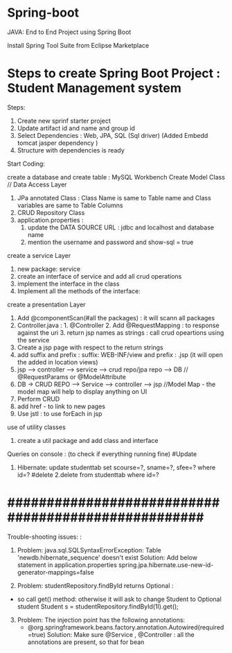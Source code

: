 # Spring-boot
JAVA: End to End Project using Spring Boot 


Install Spring Tool Suite from Eclipse Marketplace

# Steps to create Spring Boot Project : Student Management system
Steps:
1. Create new sprinf starter project
2. Update artifact id and name and group id
3. Select Dependencies : Web, JPA, SQL (Sql driver)
(Added Embedd tomcat jasper dependency )
4. Structure with dependencies is ready

Start Coding:

   create a database and create table : MySQL Workbench
   Create Model Class // Data Access Layer
   1.  JPa annotated Class : Class Name is same to Table name and Class variables are same to Table Columns
   2.  CRUD Repository Class 
   3. application.properties : 
        1. update the DATA SOURCE URL : jdbc and localhost and database name
        2. mention the username and password and show-sql = true
  
   
   create a service Layer
   1. new package: service
   2. create an interface of service and add all crud operations
   3. implement the interface in the class
   4. Implement all the methods of the interface:
      
   create a presentation Layer
   1. Add @componentScan(#all the packages) : it will scann all packages
   2. Controller.java : 1. @Controller 2. Add @RequestMapping : to response against the uri
      3. return jsp names as strings : call crud opeartions using the service
   3. Create a jsp page with respect to the return strings
   4. add suffix and prefix : suffix: WEB-INF/view and prefix : .jsp (it will open the added in location views)
   5. jsp --> controller --> service --> crud repo/jpa repo --> DB // @RequestParams or @ModelAttribute
   6. DB -> CRUD REPO --> Service --> controller --> jsp //Model Map - the model map will help to display anything on UI
   7. Perform CRUD
   8. add href - to link to new pages
   8. Use jstl : to use forEach in jsp
   
   
   use of utility classes
   1. create a util package and add class and interface
   
   
Queries on console : (to check if everything running fine)
#Update
1. Hibernate: update studenttab set scourse=?, sname=?, sfee=? where id=?
#delete
2.delete from studenttab where id=?



# #################################################### #
Trouble-shooting issues: :
1. Problem: 
java.sql.SQLSyntaxErrorException: Table 'newdb.hibernate_sequence' doesn't exist 
Solution:
Add below statement in application.properties
spring.jpa.hibernate.use-new-id-generator-mappings=false

2. Problem: 
studentRepository.findById returns Optional :
- so call get() method: otherwise it will ask to change Student to Optional student
Student s = studentRepository.findById(1l).get();

3. Problem: 
The injection point has the following annotations:
	- @org.springframework.beans.factory.annotation.Autowired(required=true)
Solution: Make sure @Service , @Controller : all the annotations are present, so that for bean
